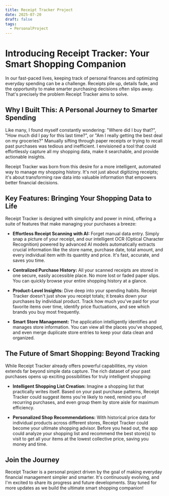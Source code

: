 ```yaml
---
title: Receipt Tracker Project
date: 2025-07-20
draft: false
tags:
  - PersonalProject
---
```

# Introducing Receipt Tracker: Your Smart Shopping Companion

In our fast-paced lives, keeping track of personal finances and optimizing everyday spending can be a challenge. Receipts pile up, details fade, and the opportunity to make smarter purchasing decisions often slips away. That's precisely the problem Receipt Tracker aims to solve.

## Why I Built This: A Personal Journey to Smarter Spending

Like many, I found myself constantly wondering: "Where did I buy that?", "How much did I pay for this last time?", or "Am I really getting the best deal on my groceries?" Manually sifting through paper receipts or trying to recall past purchases was tedious and inefficient. I envisioned a tool that could effortlessly capture all my shopping data, make it searchable, and provide actionable insights.

Receipt Tracker was born from this desire for a more intelligent, automated way to manage my shopping history. It's not just about digitizing receipts; it's about transforming raw data into valuable information that empowers better financial decisions.

## Key Features: Bringing Your Shopping Data to Life

Receipt Tracker is designed with simplicity and power in mind, offering a suite of features that make managing your purchases a breeze:

*   **Effortless Receipt Scanning with AI:** Forget manual data entry. Simply snap a picture of your receipt, and our intelligent OCR (Optical Character Recognition) powered by advanced AI models automatically extracts crucial information like the store name, purchase date, total amount, and every individual item with its quantity and price. It's fast, accurate, and saves you time.

*   **Centralized Purchase History:** All your scanned receipts are stored in one secure, easily accessible place. No more lost or faded paper slips. You can quickly browse your entire shopping history at a glance.

*   **Product-Level Insights:** Dive deep into your spending habits. Receipt Tracker doesn't just show you receipt totals; it breaks down your purchases by individual product. Track how much you've paid for your favorite items over time, identify price fluctuations, and see which brands you buy most frequently.

*   **Smart Store Management:** The application intelligently identifies and manages store information. You can view all the places you've shopped, and even merge duplicate store entries to keep your data clean and organized.

## The Future of Smart Shopping: Beyond Tracking

While Receipt Tracker already offers powerful capabilities, my vision extends far beyond simple data capture. The rich dataset of your past purchases opens up exciting possibilities for truly intelligent shopping:

*   **Intelligent Shopping List Creation:** Imagine a shopping list that practically writes itself. Based on your past purchase patterns, Receipt Tracker could suggest items you're likely to need, remind you of recurring purchases, and even group them by store aisle for maximum efficiency.

*   **Personalized Shop Recommendations:** With historical price data for individual products across different stores, Receipt Tracker could become your ultimate shopping advisor. Before you head out, the app could analyze your shopping list and recommend the best store(s) to visit to get all your items at the lowest collective price, saving you money and time.

## Join the Journey

Receipt Tracker is a personal project driven by the goal of making everyday financial management simpler and smarter. It's continuously evolving, and I'm excited to share its progress and future developments. Stay tuned for more updates as we build the ultimate smart shopping companion!